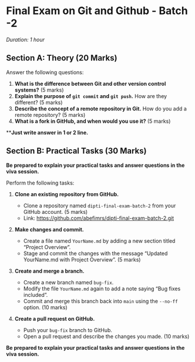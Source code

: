# Final Exam on Git and Github - Batch -2 

*Duration: 1 hour*

## Section A: Theory (20 Marks)
Answer the following questions:

1. **What is the difference between Git and other version control systems?** (5 marks)
2. **Explain the purpose of `git commit` and `git push`.** How are they different? (5 marks)
3. **Describe the concept of a remote repository in Git.** How do you add a remote repository? (5 marks)
4. **What is a fork in GitHub, and when would you use it?** (5 marks)

****Just write answer in 1 or 2 line.**

## Section B: Practical Tasks (30 Marks)
**Be prepared to explain your practical tasks and answer questions in the viva session.**

Perform the following tasks:

1. **Clone an existing repository from GitHub.**
   - Clone a repository named `dipti-final-exam-batch-2` from your GitHub account. (5 marks)
   - Link: https://github.com/abefimrs/dipti-final-exam-batch-2.git

2. **Make changes and commit.**
   - Create a file named `YourName.md` by adding a new section titled “Project Overview”.
   - Stage and commit the changes with the message “Updated YourName.md with Project Overview”. (5 marks)

3. **Create and merge a branch.**
   - Create a new branch named `bug-fix`.
   - Modify the file `YourName.md` again to add a note saying “Bug fixes included”.
   - Commit and merge this branch back into `main` using the `--no-ff` option. (10 marks)

4. **Create a pull request on GitHub.**
   - Push your `bug-fix` branch to GitHub.
   - Open a pull request and describe the changes you made. (10 marks)


**Be prepared to explain your practical tasks and answer questions in the viva session.**
